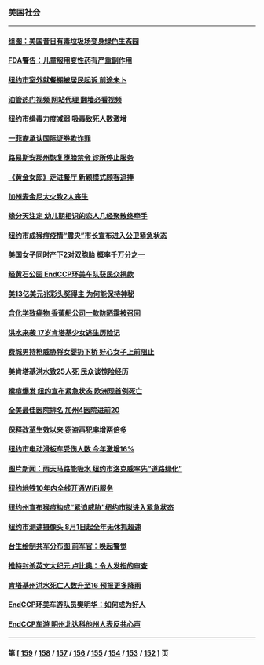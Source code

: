 ### 美国社会
---
#### [组图：美国昔日有毒垃圾场变身绿色生态园](../../pages/ncid1078160/n13793814.md?08030445) 
#### [FDA警告：儿童服用变性药有严重副作用](../../pages/ncid1078160/n13793942.md?08030445) 
#### [纽约市室外就餐棚被居民起诉 前途未卜](../../pages/ncid1078160/n13793655.md?08030445) 
#### [油管热门视频 网站代理 翻墙必看视频](http://209.222.30.114:81/youtube.html?08030445)
#### [纽约市缉毒力度减弱 吸毒致死人数激增](../../pages/ncid1078160/n13793658.md?08030445) 
#### [一菲裔承认国际证券欺诈罪](../../pages/ncid1078160/n13793652.md?08030445) 
#### [路易斯安那州恢复堕胎禁令 诊所停止服务](../../pages/ncid1078160/n13793456.md?08030445) 
#### [《黄金女郎》走进餐厅 新颖模式顾客追捧](../../pages/ncid1078160/n13793569.md?08030445) 
#### [加州麦金尼大火致2人丧生](../../pages/ncid1078160/n13793534.md?08030445) 
#### [缘分天注定 幼儿期相识的恋人几经聚散终牵手](../../pages/ncid1078160/n13792967.md?08030445) 
#### [纽约市成猴痘疫情“震央”市长宣布进入公卫紧急状态](../../pages/ncid1078160/n13793005.md?08030445) 
#### [美国女子同时产下2对双胞胎 概率千万分之一](../../pages/ncid1078160/n13792883.md?08030445) 
#### [经黄石公园 EndCCP环美车队获民众捐款](../../pages/ncid1078160/n13792792.md?08030445) 
#### [美13亿美元兆彩头奖得主 为何能保持神秘](../../pages/ncid1078160/n13792735.md?08030445) 
#### [含化学致癌物 香蕉船公司一款防晒霜被召回](../../pages/ncid1078160/n13792416.md?08030445) 
#### [洪水来袭 17岁肯塔基少女逃生历险记](../../pages/ncid1078160/n13792402.md?08030445) 
#### [费城男持枪威胁将女婴扔下桥 好心女子上前阻止](../../pages/ncid1078160/n13792388.md?08030445) 
#### [美肯塔基洪水致25人死 民众谈惊险经历](../../pages/ncid1078160/n13792378.md?08030445) 
#### [猴痘爆发 纽约宣布紧急状态 欧洲现首例死亡](../../pages/ncid1078160/n13792363.md?08030445) 
#### [全美最佳医院排名 加州4医院进前20](../../pages/ncid1078160/n13792102.md?08030445) 
#### [保释改革生效以来 窃盗再犯率增两倍多](../../pages/ncid1078160/n13792018.md?08030445) 
#### [纽约市电动滑板车受伤人数 今年激增16%](../../pages/ncid1078160/n13792050.md?08030445) 
#### [图片新闻：雨天马路能吸水 纽约市洛克威率先“道路绿化”](../../pages/ncid1078160/n13792052.md?08030445) 
#### [纽约地铁10年内全线开通WiFi服务](../../pages/ncid1078160/n13792054.md?08030445) 
#### [纽约州宣布猴痘构成“紧迫威胁”纽约市拟进入紧急状态](../../pages/ncid1078160/n13792056.md?08030445) 
#### [纽约市测速摄像头 8月1日起全年无休抓超速](../../pages/ncid1078160/n13792060.md?08030445) 
#### [台生绘制共军分布图 前军官：唤起警觉](../../pages/ncid1078160/n13791963.md?08030445) 
#### [推特封杀英文大纪元 卢比奥：令人发指的审查](../../pages/ncid1078160/n13791951.md?08030445) 
#### [肯塔基州洪水死亡人数升至16 预报更多降雨](../../pages/ncid1078160/n13791792.md?08030445) 
#### [EndCCP环美车游队员樊明华：如何成为好人](../../pages/ncid1078160/n13791134.md?08030445) 
#### [EndCCP车游 明州北达科他州人表反共心声](../../pages/ncid1078160/n13791325.md?08030445) 

---
#### 第 [ [159](./159.md?08030445) / [158](./158.md?08030445) / [157](./157.md?08030445) / [156](./156.md?08030445) / [155](./155.md?08030445) / [154](./154.md?08030445) / [153](./153.md?08030445) / [152](./152.md?08030445) ] 页
